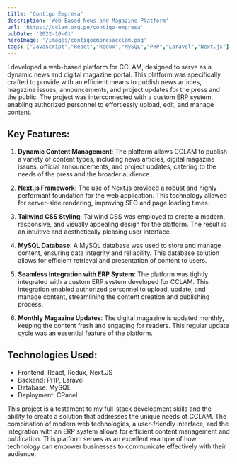 ```yaml
---
title: 'Contigo Empresa'
description: 'Web-Based News and Magazine Platform'
url: 'https://cclam.org.pe/contigo-empresa'
pubDate: '2022-10-01'
heroImage: '/images/contigoempresacclam.png'
tags: ["JavaScript","React","Redux","MySQL","PHP","Laravel","Next.js"]
---
```


I developed a web-based platform for CCLAM, designed to serve as a dynamic news and digital magazine portal. This platform was specifically crafted to provide with an efficient means to publish news articles, magazine issues, announcements, and project updates for the press and the public. The project was interconnected with a custom ERP system, enabling authorized personnel to effortlessly upload, edit, and manage content.

## Key Features:

1. **Dynamic Content Management**: The platform allows CCLAM to publish a variety of content types, including news articles, digital magazine issues, official announcements, and project updates, catering to the needs of the press and the broader audience.

2. **Next.js Framework**: The use of Next.js provided a robust and highly performant foundation for the web application. This technology allowed for server-side rendering, improving SEO and page loading times.

3. **Tailwind CSS Styling**: Tailwind CSS was employed to create a modern, responsive, and visually appealing design for the platform. The result is an intuitive and aesthetically pleasing user interface.

4. **MySQL Database**: A MySQL database was used to store and manage content, ensuring data integrity and reliability. This database solution allows for efficient retrieval and presentation of content to users.

5. **Seamless Integration with ERP System**: The platform was tightly integrated with a custom ERP system developed for CCLAM. This integration enabled authorized personnel to upload, update, and manage content, streamlining the content creation and publishing process.

6. **Monthly Magazine Updates**: The digital magazine is updated monthly, keeping the content fresh and engaging for readers. This regular update cycle was an essential feature of the platform.

## Technologies Used:

- Frontend: React, Redux, Next.JS
- Backend: PHP, Laravel
- Database: MySQL
- Deployment: CPanel

This project is a testament to my full-stack development skills and the ability to create a solution that addresses the unique needs of CCLAM. The combination of modern web technologies, a user-friendly interface, and the integration with an ERP system allows for efficient content management and publication. This platform serves as an excellent example of how technology can empower businesses to communicate effectively with their audience.